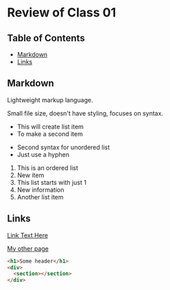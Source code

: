 # Review of Class 01

## Table of Contents

- [Markdown](#markdown)
- [Links](#links)

## Markdown

Lightweight markup language.

Small file size, doesn't have styling, focuses on syntax.

* This will create list item
* To make a second item

- Second syntax for unordered list
- Just use a hyphen

1. This is an ordered list
1. New item
1. This list starts with just 1
1. New information
1. Another list item

## Links

[Link Text Here](https://github.com)

[My other page](README.md#learning-objectives)

```html
<h1>Some header</h1>
<div>
  <section></section>
</div>
```

